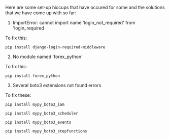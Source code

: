 Here are some set-up hiccups that have occured for some and the solutions that we have come up with so far:

1. ImportError: cannot import name 'login_not_required' from 'login_required

To fix this:
```shell
pip install django-login-required-middleware
```

2. No module named 'forex_python'

To fix this:
```shell
pip install forex_python
```

3. Several boto3 extensions not found errors 

To fix these:
```shell
pip install mypy_boto3_iam

pip install mypy_boto3_scheduler

pip install mypy_boto3_events

pip install mypy_boto3_stepfunctions
```
